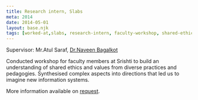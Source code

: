 ```yaml
---
title: Research intern, Slabs
meta: 2014
date: 2014-05-01
layout: base.njk
tags: [worked-at,slabs, research-intern, faculty-workshop, shared-ethics, information-systems, faculty-development, faculty-workshop, shared-ethics, information-systems, faculty-development]
--- 
```


Supervisor: Mr.Atul Saraf, [Dr.Naveen Bagalkot](/mentors/naveen-bagalkot/)

Conducted workshop for faculty members at Srishti to build an understanding of shared ethics and values from diverse practices and pedagogies. Synthesised complex aspects into directions that led us to imagine new information systems.

More information available on [request](mailto:hi@gvsh.cc).
